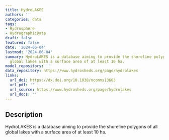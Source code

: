 ```yaml
---
title: HydroLAKES
authors: ''
categories: data
tags:
- Hydrosphere
- HydrographicData
draft: false
featured: false
date: '2024-06-04'
lastmod: '2024-06-04'
summary: HydroLAKES is a database aiming to provide the shoreline polygons of all
  global lakes with a surface area of at least 10 ha.
model_repository: ''
data_repository: https://www.hydrosheds.org/page/hydrolakes
links:
  url_doi: https://dx.doi.org/10.1038/ncomms13603
  url_pdf: ''
  url_source: https://www.hydrosheds.org/page/hydrolakes
  url_docs: ''
---
```


## Description

HydroLAKES is a database aiming to provide the shoreline polygons of all global lakes with a surface area of at least 10 ha.


